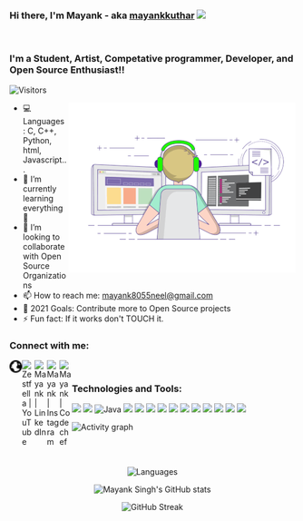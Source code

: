 ### Hi there, I'm Mayank - aka [mayankkuthar][website] <img src="https://media.giphy.com/media/hvRJCLFzcasrR4ia7z/giphy.gif" width="25px">
<br>

### I'm a Student, Artist, Competative programmer, Developer, and Open Source Enthusiast!!

![Visitors](https://visitor-badge.laobi.icu/badge?page_id=mayankkuthar.mayankkuthar)

<img align="right" src="coding-freak.gif" />

- 💻 Languages : C, C++, Python, html, Javascript...
- 🌱 I’m currently learning everything 🤣
- 👯 I’m looking to collaborate with Open Source Organizations
- 📫 How to reach me: mayank8055neel@gmail.com
- 🥅 2021 Goals: Contribute more to Open Source projects
- ⚡ Fun fact: If it works don't TOUCH it.


### Connect with me:

[<img align="left" alt="CUstudyspot" width="22px" src="https://raw.githubusercontent.com/iconic/open-iconic/master/svg/globe.svg" />][website]
[<img align="left" alt="Zestfella | YouTube" width="22px" src="https://cdn.jsdelivr.net/npm/simple-icons@v3/icons/youtube.svg" />][youtube]
[<img align="left" alt="Mayank | LinkedIn" width="22px" src="https://cdn.jsdelivr.net/npm/simple-icons@v3/icons/linkedin.svg" />][linkedin]
[<img align="left" alt="Mayank | Instagram" width="22px" src="https://cdn.jsdelivr.net/npm/simple-icons@v3/icons/instagram.svg" />][instagram]
[<img align="left" alt="Mayank | Codechef" width="22px" src="https://cdn.jsdelivr.net/npm/simple-icons@v3/icons/codechef.svg" />][codechef]

<br>

### Technologies and Tools:

![](https://img.shields.io/badge/Visual_Studio_2019-5C2D91?style=for-the-badge&logo=visual%20studio&logoColor=white)
![](https://img.shields.io/badge/Python-3776AB?style=for-the-badge&logo=python&logoColor=white)
![Java](https://img.shields.io/badge/java-%23ED8B00.svg?style=for-the-badge&logo=java&logoColor=white)
![](https://img.shields.io/badge/HTML5-E34F26?style=for-the-badge&logo=html5&logoColor=white)
![](https://img.shields.io/badge/JavaScript-323330?style=for-the-badge&logo=javascript&logoColor=F7DF1E)
![](https://img.shields.io/badge/CSS3-1572B6?style=for-the-badge&logo=css3&logoColor=white)
![](https://img.shields.io/badge/Bootstrap-563D7C?style=for-the-badge&logo=bootstrap&logoColor=white)
![](https://img.shields.io/badge/Microsoft_Excel-217346?style=for-the-badge&logo=microsoft-excel&logoColor=white)
![](https://img.shields.io/badge/C%2B%2B-00599C?style=for-the-badge&logo=c%2B%2B&logoColor=white)
![](https://img.shields.io/badge/C-00599C?style=for-the-badge&logo=c&logoColor=white)
![](https://img.shields.io/badge/Markdown-000000?style=for-the-badge&logo=markdown&logoColor=white)
![](https://img.shields.io/badge/Microsoft_Word-2B579A?style=for-the-badge&logo=microsoft-word&logoColor=white)
![](https://img.shields.io/badge/Git-F05032?style=for-the-badge&logo=git&logoColor=white)
![](https://img.shields.io/badge/Adobe_Photoshop-31A8FF?style=for-the-badge&logo=adobe-photoshop&logoColor=white)

![Activity graph](https://activity-graph.herokuapp.com/graph?username=mayankkuthar&theme=dracula)

<br>
<br>

[website]: http://custudyspot.rf.gd/
[youtube]: https://www.youtube.com/channel/UCne3T8OHtU0hBZq28SO1wyQ
[instagram]: https://www.instagram.com/mayankkuthar/
[linkedin]: https://www.linkedin.com/in/mayankkuthar/
[codechef]: https://www.codechef.com/users/kutharmayank
[stopstalk]: https://www.stopstalk.com/user/profile/mayankkuthar

<div align="center">
  
![Languages](https://github-readme-stats.vercel.app/api/top-langs?username=mayankkuthar&theme=radical&show_icons=true&locale=en&layout=compact)
  
![Mayank Singh's GitHub stats](https://github-readme-stats.vercel.app/api?username=mayankkuthar&theme=radical)
  
[Themes]: <> (dark, radical, merko, gruvbox, tokyonight, onedark, cobalt, synthwave, highcontrast, dracula)
  
![GitHub Streak](http://github-readme-streak-stats.herokuapp.com?user=mayankkuthar&theme=radical)

</div>
